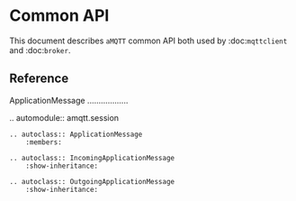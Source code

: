 Common API
==========

This document describes ``aMQTT`` common API both used by :doc:`mqttclient` and :doc:`broker`.

Reference
---------

ApplicationMessage
..................

.. automodule:: amqtt.session

    .. autoclass:: ApplicationMessage
        :members:

    .. autoclass:: IncomingApplicationMessage
        :show-inheritance:

    .. autoclass:: OutgoingApplicationMessage
        :show-inheritance:
